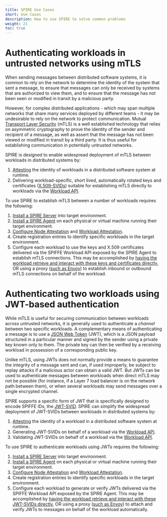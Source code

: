 ```yaml
---
title: SPIRE Use Cases
short: Use Cases
description: How to use SPIRE to solve common problems
weight: 21
toc: true
---
```


# Authenticating workloads in untrusted networks using mTLS

When sending messages between distributed software systems, it is common to rely on the network to determine the identity of the system that sent a message, to ensure that messages can only be received by systems that are authorized to view them, and to ensure that the message has not been seen or modified in transit by a malicious party.

However, for complex distributed applications - which may span multiple networks that share many services deployed by different teams - it may be undesirable to rely on the network to protect communication. Mutual [Transport Layer Security](https://en.wikipedia.org/wiki/Transport_Layer_Security) (mTLS) is a well established technology that relies on asymmetric cryptography to prove the identity of the sender and recipient of a message, as well as assert that the message has not been viewed or modified in transit by a third party. It is thus useful for establishing communication in potentially untrusted networks.

SPIRE is designed to enable widespread deployment of mTLS between workloads in distributed systems by:

1.   [Attesting](/spire/concepts/#attestation) the identity of workloads in a distributed software system at runtime.
2.   Delivering workload-specific, short lived, automatically rotated keys and certificates ([X.509-SVIDs](/spiffe/concepts/#spiffe-verifiable-identity-document-svid)) suitable for establishing mTLS directly to workloads via the [Workload API](/spiffe/concepts/#spiffe-workload-api).

To use SPIRE to establish mTLS between a number of workloads requires the following:

1.   [Install a SPIRE Server](/spire/docs/install-server/) into target environment.
2.   [Install a SPIRE Agent](/spire/docs/install-agents/) on each physical or virtual machine running their target environment.
3.   [Configure Node Attestation](/spire/docs/configuring/#configuring-node-attestation) and [Workload Attestation](http://localhost:1313/spire/docs/configuring/#configuring-workload-attestation).
4.   Create registration entries to identify specific workloads in the target environment.
5.   Configure each workload to use the keys and X.509 certificates delivered via the SPIFFE Workload API exposed by the SPIRE Agent to establish mTLS connections. This may be accomplished by [having the workload retrieve and interact with these keys and certificates directly](/spiffe/svids/), OR using a proxy ([such as Envoy](/spire/docs/envoy/)) to establish inbound or outbound mTLS connections on behalf of the workload.

# Authenticating two workloads using JWT-based authentication

While mTLS is useful for securing communication between workloads across untrusted networks, it is generally used to authenticate a _channel_ between two specific workloads. A complementary means of authenticating a message is to use a [JSON Web Token](https://jwt.io/) (JWT), which is a JSON payload structured in a particular manner and signed by the sender using a private key known only to them. The private key can then be verified by a receiving workload in possession of a corresponding public key. 

Unlike mTLS, using JWTs does not normally provide a means to guarantee the integrity of a message sent and can, if used improperly, be subject to replay attacks if a malicious actor can obtain a valid JWT. But JWTs can be used to authenticate messages between workloads when direct mTLS may not be possible (for instance, if a Layer 7 load balancer is on the network path between them), or when several workloads may send messages over a single encrypted channel.

SPIRE supports a specific form of JWT that is specifically designed to encode SPIFFE IDs, the [JWT-SVID](http://localhost:1313/spiffe/concepts/#spiffe-verifiable-identity-document-svid). SPIRE can simplify the widespread deployment of JWT-SVIDs between workloads in distributed systems by:

1.   [Attesting](/spire/concepts/#attestation) the identity of a workload in a distributed software system at runtime.
2.   Generating JWT-SVIDs on behalf of a workload via the [Workload API](/spiffe/concepts/#spiffe-workload-api).
3.   Validating JWT-SVIDs on behalf of a workload via the [Workload API](/spiffe/concepts/#spiffe-workload-api).

To use SPIRE to authenticate workloads using JWTs requires the following:

1.   [Install a SPIRE Server](/spire/docs/install-server/) into target environment.
2.   [Install a SPIRE Agent](/spire/docs/install-agents/) on each physical or virtual machine running their target environment.
3.   [Configure Node Attestation](/spire/docs/configuring/#configuring-node-attestation) and [Workload Attestation](http://localhost:1313/spire/docs/configuring/#configuring-workload-attestation).
4.   Create registration entries to identify specific workloads in the target environment.
5.   Configure each workload to generate or verify JWTs delivered via the SPIFFE Workload API exposed by the SPIRE Agent. This may be accomplished by [having the workload retrieve and interact with these JWT-SVIDs directly](/spiffe/svids/), OR using a proxy ([such as Envoy](/spire/docs/envoy/)) to attach and verify JWTs to messages on behalf of the workload automatically.
